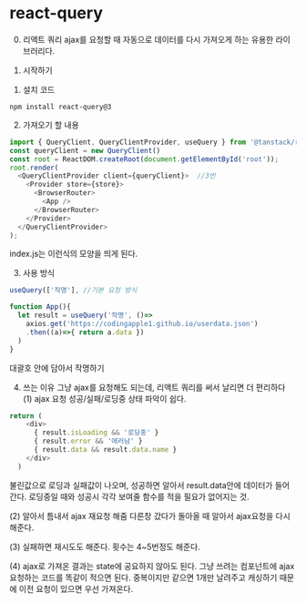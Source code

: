 # react-query

0. 리액트 쿼리
ajax를 요청할 때 자동으로 데이터를 다시 가져오게 하는 유용한 라이브러리다.

1. 시작하기
1) 설치 코드
```
npm install react-query@3
```
2) 가져오기 할 내용
```javascript
import { QueryClient, QueryClientProvider, useQuery } from '@tanstack/react-query'
const queryClient = new QueryClient()
const root = ReactDOM.createRoot(document.getElementById('root'));
root.render(
  <QueryClientProvider client={queryClient}>  //3번
    <Provider store={store}>
      <BrowserRouter>
        <App />
      </BrowserRouter>
    </Provider>
  </QueryClientProvider>
);
```
index.js는 이런식의 모양을 띄게 된다.

3) 사용 방식
```javascript
useQuery(['작명'], //기본 요청 방식

function App(){
  let result = useQuery('작명', ()=>
    axios.get('https://codingapple1.github.io/userdata.json')
    .then((a)=>{ return a.data })
  )
}
```
대괄호 안에 담아서 작명하기

4) 쓰는 이유
그냥 ajax를 요청해도 되는데, 리액트 쿼리를 써서 날리면 더 편리하다
(1) ajax 요청 성공/실패/로딩중 상태 파악이 쉽다.
```javascript
return (
    <div>
      { result.isLoading && '로딩중' }
      { result.error && '에러남' }
      { result.data && result.data.name }
    </div>
  )
```
불린값으로 로딩과 실패값이 나오며, 성공하면 알아서 result.data안에 데이터가 들어간다. 로딩중일 때와 성공시 각각 보여줄 함수를 적을 필요가 없어지는 것.

(2) 알아서 틈내서 ajax 재요청 해줌
다른창 갔다가 돌아올 때 알아서 ajax요청을 다시 해준다.

(3) 실패하면 재시도도 해준다.
횟수는 4~5번정도 해준다.

(4) ajax로 가져온 결과는 state에 공요하지 않아도 된다.
그냥 쓰려는 컴포넌트에 ajax 요청하는 코드를 똑같이 적으면 된다. 중복이지만 같으면 1개만 날려주고 캐싱하기 때문에 이전 요청이 있으면 우선 가져온다.